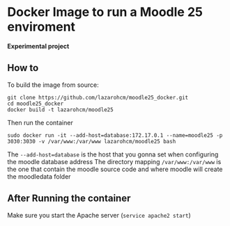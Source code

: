 # Docker Image to run a Moodle 25 enviroment
**Experimental project**

## How to
To build the image from source:

    git clone https://github.com/lazarohcm/moodle25_docker.git
    cd moodle25_docker
    docker build -t lazarohcm/moodle25

Then run the container

    sudo docker run -it --add-host=database:172.17.0.1 --name=moodle25 -p 3030:3030 -v /var/www:/var/www lazarohcm/moodle25 bash


The `--add-host=database` is the host that you gonna set when configuring the moodle database address
The directory mapping `/var/www:/var/www` is the one that contain the moodle source code and where moodle will create the moodledata folder

## After Running the container
Make sure you start the Apache server (`service apache2 start`)

